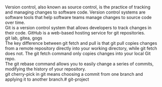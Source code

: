 Version control, also known as source control, is the practice of tracking and managing changes to software code. Version control systems are software tools that help software teams manage changes to source code over time.                                                                                                                                                                                         
Git is a version control system that allows developers to track changes in their code. GitHub is a web-based hosting service for git repositories.                                                     
git lab, gitea, gogs                                                                                                                                                                            
The key difference between git fetch and pull is that git pull copies changes from a remote repository directly into your working directory, while git fetch does not. The git fetch command   only copies changes into your local Git repo.                                                                                                                                                                        
The git rebase command allows you to easily change a series of commits, modifying the history of your repository.                                                                                                                              
git cherry-pick in git means choosing a commit from one branch and applying it to another branch.# git-project
